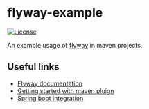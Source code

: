 # flyway-example
[![License](https://img.shields.io/badge/license-Apache%20License%202.0-blue.svg)](https://github.com/rufer7/flyway-example/blob/master/LICENSE)

An example usage of [flyway](http://flywaydb.org) in maven projects. 


## Useful links

* [Flyway documentation](http://flywaydb.org/documentation)
* [Getting started with maven pluign](http://flywaydb.org/getstarted/firststeps/maven.html)
* [Spring boot integration](http://docs.spring.io/spring-boot/docs/current/reference/htmlsingle/#howto-execute-flyway-database-migrations-on-startup)

